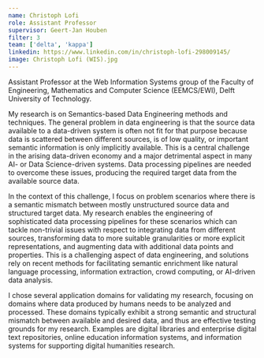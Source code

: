 ```yaml
---
name: Christoph Lofi
role: Assistant Professor
supervisor: Geert-Jan Houben
filter: 3
team: ['delta', 'kappa']
linkedin: https://www.linkedin.com/in/christoph-lofi-298009145/
image: Christoph Lofi (WIS).jpg
---
```


Assistant Professor at the Web Information Systems group of the Faculty of Engineering, Mathematics and Computer Science (EEMCS/EWI), Delft University of Technology.

My research is on Semantics-based Data Engineering methods and techniques. The general problem in data engineering is that the source data available to a data-driven system is often not fit for that purpose because data is scattered between different sources, is of low quality, or important semantic information is only implicitly available. This is a central challenge in the arising data-driven economy and a major detrimental aspect in many AI- or Data Science-driven systems. Data processing pipelines are needed to overcome these issues, producing the required target data from the available source data.

In the context of this challenge, I focus on problem scenarios where there is a semantic mismatch between mostly unstructured source data and structured target data. My research enables the engineering of sophisticated data processing pipelines for these scenarios which can tackle non-trivial issues with respect to integrating data from different sources, transforming data to more suitable granularities or more explicit representations, and augmenting data with additional data points and properties. This is a challenging aspect of data engineering, and solutions rely on recent methods for facilitating semantic enrichment like natural language processing, information extraction, crowd computing, or AI-driven data analysis.    

I chose several application domains for validating my research, focusing on domains where data produced by humans needs to be analyzed and processed. These domains typically exhibit a strong semantic and structural mismatch between available and desired data, and thus are effective testing grounds for my research. Examples are digital libraries and enterprise digital text repositories, online education information systems, and information systems for supporting digital humanities research.
